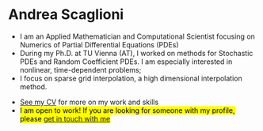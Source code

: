 # Andrea Scaglioni
- I am an Applied Mathematician and Computational Scientist focusing on Numerics of Partial Differential Equations (PDEs)
- During my Ph.D. at TU Vienna (AT), I worked on methods for Stochastic PDEs and Random Coefficient PDEs. I am especially interested in nonlinear, time-dependent problems;
- I focus on sparse grid interpolation, a high dimensional interpolation method.
<!--
- Check out [SGMethods](https://github.com/andreascaglioni/SGMethods), my Python implementations of sparse grid interpolation. I wrote it for my research, then polished it and made it public for everyone to enjoy!
-->
- [See my CV](https://andreascaglioni.net/cv/) for more on my work and skills 
- <Mark> I am open to work! <Mark> If you are looking for someone with my profile, please [get in touch with me](https://andreascaglioni.net/contacts/)
<!--
- Fun Fact: I am passionate about photography. See some of my photos at [photo.andreascaglioni.net](https://asphoto.netlify.app/) 
-->

<!--
**andreascaglioni/andreascaglioni** is a ✨ _special_ ✨ repository because its `README.md` (this file) appears on your GitHub profile.

Here are some ideas to get you started:

- 🔭 I’m currently working on ...
- 🌱 I’m currently learning ...
- 👯 I’m looking to collaborate on ...
- 🤔 I’m looking for help with ...
- 💬 Ask me about ...
- 📫 How to reach me: ...
- 😄 Pronouns: ...
- ⚡ Fun fact: ...
-->
